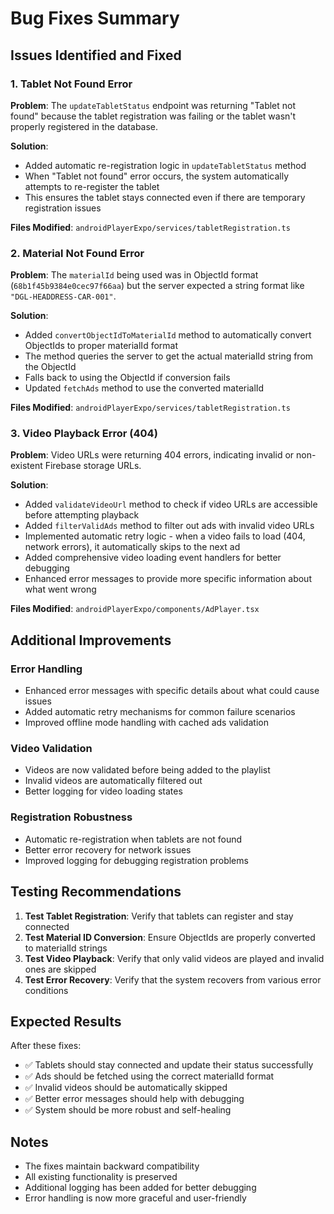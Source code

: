 # Bug Fixes Summary

## Issues Identified and Fixed

### 1. Tablet Not Found Error
**Problem**: The `updateTabletStatus` endpoint was returning "Tablet not found" because the tablet registration was failing or the tablet wasn't properly registered in the database.

**Solution**: 
- Added automatic re-registration logic in `updateTabletStatus` method
- When "Tablet not found" error occurs, the system automatically attempts to re-register the tablet
- This ensures the tablet stays connected even if there are temporary registration issues

**Files Modified**: `androidPlayerExpo/services/tabletRegistration.ts`

### 2. Material Not Found Error
**Problem**: The `materialId` being used was in ObjectId format (`68b1f45b9384e0cec97f66aa`) but the server expected a string format like `"DGL-HEADDRESS-CAR-001"`.

**Solution**:
- Added `convertObjectIdToMaterialId` method to automatically convert ObjectIds to proper materialId format
- The method queries the server to get the actual materialId string from the ObjectId
- Falls back to using the ObjectId if conversion fails
- Updated `fetchAds` method to use the converted materialId

**Files Modified**: `androidPlayerExpo/services/tabletRegistration.ts`

### 3. Video Playback Error (404)
**Problem**: Video URLs were returning 404 errors, indicating invalid or non-existent Firebase storage URLs.

**Solution**:
- Added `validateVideoUrl` method to check if video URLs are accessible before attempting playback
- Added `filterValidAds` method to filter out ads with invalid video URLs
- Implemented automatic retry logic - when a video fails to load (404, network errors), it automatically skips to the next ad
- Added comprehensive video loading event handlers for better debugging
- Enhanced error messages to provide more specific information about what went wrong

**Files Modified**: `androidPlayerExpo/components/AdPlayer.tsx`

## Additional Improvements

### Error Handling
- Enhanced error messages with specific details about what could cause issues
- Added automatic retry mechanisms for common failure scenarios
- Improved offline mode handling with cached ads validation

### Video Validation
- Videos are now validated before being added to the playlist
- Invalid videos are automatically filtered out
- Better logging for video loading states

### Registration Robustness
- Automatic re-registration when tablets are not found
- Better error recovery for network issues
- Improved logging for debugging registration problems

## Testing Recommendations

1. **Test Tablet Registration**: Verify that tablets can register and stay connected
2. **Test Material ID Conversion**: Ensure ObjectIds are properly converted to materialId strings
3. **Test Video Playback**: Verify that only valid videos are played and invalid ones are skipped
4. **Test Error Recovery**: Verify that the system recovers from various error conditions

## Expected Results

After these fixes:
- ✅ Tablets should stay connected and update their status successfully
- ✅ Ads should be fetched using the correct materialId format
- ✅ Invalid videos should be automatically skipped
- ✅ Better error messages should help with debugging
- ✅ System should be more robust and self-healing

## Notes

- The fixes maintain backward compatibility
- All existing functionality is preserved
- Additional logging has been added for better debugging
- Error handling is now more graceful and user-friendly
